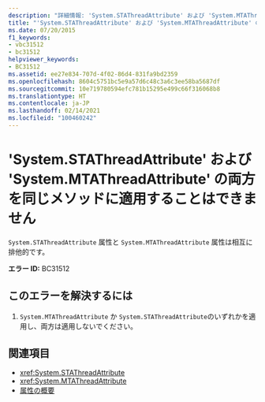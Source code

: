 ```yaml
---
description: "詳細情報: 'System.STAThreadAttribute' および 'System.MTAThreadAttribute' の両方を同じメソッドに適用することはできません"
title: "'System.STAThreadAttribute' および 'System.MTAThreadAttribute' の両方を同じメソッドに適用することはできません"
ms.date: 07/20/2015
f1_keywords:
- vbc31512
- bc31512
helpviewer_keywords:
- BC31512
ms.assetid: ee27e834-707d-4f02-86d4-831fa9bd2359
ms.openlocfilehash: 8604c5751bc5e9a57d6c48c3a6c3ee58ba5687df
ms.sourcegitcommit: 10e719780594efc781b15295e499c66f316068b8
ms.translationtype: HT
ms.contentlocale: ja-JP
ms.lasthandoff: 02/14/2021
ms.locfileid: "100460242"
---
```

# <a name="systemstathreadattribute-and-systemmtathreadattribute-cannot-both-be-applied-to-the-same-method"></a>'System.STAThreadAttribute' および 'System.MTAThreadAttribute' の両方を同じメソッドに適用することはできません

`System.STAThreadAttribute` 属性と `System.MTAThreadAttribute` 属性は相互に排他的です。  
  
 **エラー ID:** BC31512  
  
## <a name="to-correct-this-error"></a>このエラーを解決するには  
  
1. `System.MTAThreadAttribute` か `System.STAThreadAttribute`のいずれかを適用し、両方は適用しないでください。  
  
## <a name="see-also"></a>関連項目

- <xref:System.STAThreadAttribute>
- <xref:System.MTAThreadAttribute>
- [属性の概要](../programming-guide/concepts/attributes/index.md)
